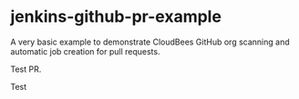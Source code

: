 # jenkins-github-pr-example
A very basic example to demonstrate CloudBees GitHub org scanning and automatic job creation for pull requests.

Test PR.


Test
